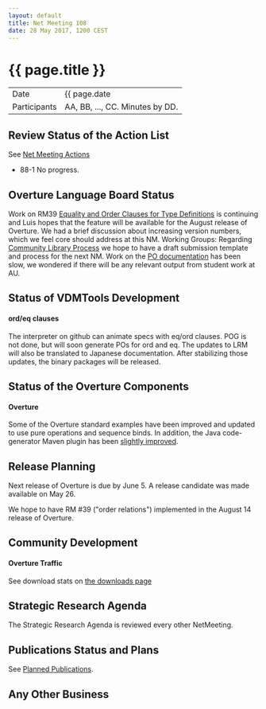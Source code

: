 ```yaml
---
layout: default
title: Net Meeting 108
date: 28 May 2017, 1200 CEST
---
```


<script src="https://code.jquery.com/jquery-1.11.1.min.js">
</script>
<script src="/javascripts/edit.js"></script>
<script>setEditButonNm();</script>

# {{ page.title }}

|||
|---|---|
| Date | {{ page.date | date: "%-d %B %Y, %R %Z"}} |
| Participants | AA, BB, ..., CC.  Minutes by DD. |


## Review Status of the Action List

See [Net Meeting Actions](https://github.com/overturetool/overturetool.github.io/issues?q=is%3Aopen+is%3Aissue+label%3A%22action+net-meeting%22)

* 88-1 No progress.


## Overture Language Board Status

Work on RM39 [Equality and Order Clauses for Type Definitions](https://github.com/overturetool/language/issues/39) is continuing and Luis hopes that the feature will be available for the August release of Overture. We had a brief discussion about increasing version numbers, which we feel core should address at this NM. Working Groups: Regarding [Community Library Process](https://github.com/overturetool/language/issues/41) we hope to have a draft submission template and process for the next NM. Work on the [PO documentation](https://github.com/overturetool/language/issues/33) has been slow, we wondered if there will be any relevant output from student work at AU.

## Status of VDMTools Development

#### ord/eq clauses

The interpreter on github can animate specs with eq/ord clauses.
POG is not done, but will soon generate POs for ord and eq.
The updates to LRM will also be translated to Japanese documentation.
After stabilizing those updates, the binary packages will be released.

##  Status of the Overture Components

#### Overture
 
Some of the Overture standard examples have been improved and updated to use pure operations and sequence binds. In addition, the Java code-generator Maven plugin has been [slightly improved](https://github.com/overturetool/overture/issues/627).


##  Release Planning

Next release of Overture is due by June 5. A release candidate was made available on May 26.

We hope to have RM #39 ("order relations") implemented in the August 14 release of Overture.

##  Community Development

#### Overture Traffic

See download stats on [the downloads page](https://overturetool.org/download/)


##  Strategic Research Agenda

The Strategic Research Agenda is reviewed every other NetMeeting.


##  Publications Status and Plans

See [Planned Publications](https://overturetool.org/publications/PlannedPublications.html).


##  Any Other Business

<div id="edit_page_div"></div>

